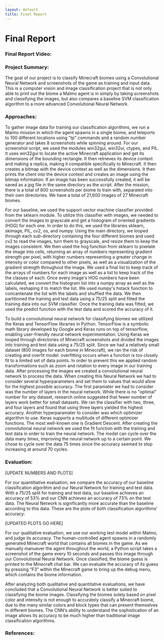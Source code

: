 ```yaml
---
layout: default
title: Final Report
---
```

Final Report
========

### Final Report Video:

### Project Summary:
The goal of our project is to classify Minecraft biomes using a Convolutional Neural Network and screenshots of the game as training and input data. This is a computer vision and image classification project that is not only able to print out the biome a Malmo agent is in simply by taking screenshots and classifying the images, but also compares a baseline SVM classification algorithm to a more advanced Convolutional Neural Network.

### Approaches:
To gather image data for training our classification algorithms, we run a Malmo mission in which the agent spawns in a single biome, and teleports to 100 different locations using "tp" commands and a random number generator and takes 8 screenshots while spinning around. For our screenshot script, we used the modules win32gui, win32ui, ctypes, and PIL. It uses win32gui to locate the active Minecraft application and get its dimensions of the bounding rectangle. It then retrieves its device context and making a replica, making it compatible specifically to Minecraft. It then creates a bitmap with the device context as well as the dimensions. It then prints the client into the device context and creates an image using the bitmap information. If an image has been successfully created, it will be saved as a jpg file in the same directory as the script. After the mission, there is a total of 800 screenshots per biome to train with, separated into their own directories. We have a total of 21,600 images of 27 Minecraft biomes.

For our baseline, we used the support vector machine classifier provided from the sklearn module. To utilize this classifier with images, we needed to convert the images to grayscale and get a histogram of oriented gradients (HOG) for each one. In order to do this, we used the libraries sklearn, skimage, PIL, cv2, os, and numpy. Using the main directory, we looped through each sub-directory containing the four different biomes and used cv2 to read the images, turn them to grayscale, and resize them to keep the images consistent. We then used the hog function from sklearn to pixelate the image into cells, returning an array of numbers representing gradient strength per pixel, with higher numbers representing a greater change in intensity or color compared to other pixels, as well as a visualization of the gradient strength throughout the image. We used a final list to keep track of the arrays of numbers for each image as well as a list to keep track of the the classes of each. Once every image's HOG numbers have been calculated, we convert the histogram list into a numpy array as well as the labels, reshaping it to match the list. We used numpy's hstack function to concantenate the list with the labels and shuffled the data. We then partitioned the training and test data using a 75/25 split and fitted the training data into our SVM classifier. Once the training data was fitted, we used the predict function with the test data and scored the accuracy of it.

To build a convolutional neural network for classifying biomes we utilized the Keras and TensorFlow libraries in Python. TensorFlow is a symbolic math library developed by Google and Keras runs on top of tensorflow, enabling user-friendly neural network experimentation. Using Keras we looped through directories of Minecraft screenshots and divided the images into training and test data using a 75/25 split. Since we had a relatively small dataset (800 images for each biome in Minecraft), we ran the risk of creating and overfit model. overfitting occurs when a function is too closely fit to a limited set of data points. In order to prevent this we applied random transformations such as zoom and rotation to every image in our training data. After processing the images we created a convolutional neural network to process the data. When creating this Neural Network we had to consider several hyperparameters and set them to values that would allow for the highest possible accuracy. The first paramater we had to consider was the number of layers in the neural network. While there is no "optimal" number for any dataset, research online suggested that fewer number of layers work better for small datasets. We ran the classifier with two, three, and four layers and found that using three layers yielded the highest accuracy. Another hyperparamater to consider was which optimizer algorithm to use. Keras supports a multitude of different optimizer functions. The most well-known one is Gradient Descent.   After creating the convolutional neural network we used the fit function with the training and test data in order to train the neural network. The model can cycle over the data many times, improving the neural network up to a certain point. We chose to cycle over the data 75 times since the accuracy seemed to stop increasing at around 70 cycles.

### Evaluation:
[UPDATE NUMBERS AND PLOTS]

For our quantitiative evaluation, we compare the accuracy of our baseline classification algorithm and our Neural Network for training and test data. With a 75/25 split for training and test data, our baseline achieves an accuracy of 53% and our CNN achieves an accuracy of 73% on the test data. The Neural Network is significantly more accurate than the baseline according to this data. These are the plots of both classification algorithms’ accuracy:

[UPDATED PLOTS GO HERE]

For our qualitative evaluation, we use our working test model within Malmo, and judge its accuracy. The human-controlled agent spawns in a randomly generated Minecraft world that contains all biomes in the game. As we manually manuever the agent throughout the world, a Python script takes a screenshot of the game every 10 seconds and passes this image through our Convolutional Neural Network. Once classified, the biome guess is printed to the Minecraft chat bar. We can evaluate the accuracy of its guess by pressing “F3” within the Minecraft game to bring up the debug menu, which contains the biome information. 

After analyzing both qualitative and quantitative evaluations, we have concluded that a Convolutional Neural Network is better suited to classifying the biome images. Classifying the biomes solely based on pixel color and intensity is not enough to accurately classify a Minecraft biome, due to the many similar colors and block types that can present themselves in different biomes. The CNN's ability to understand the sophistication of an image allows its accuracy to be much higher than traditional image classification algorithms.

### References:

